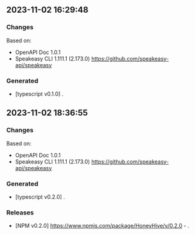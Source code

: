

## 2023-11-02 16:29:48
### Changes
Based on:
- OpenAPI Doc 1.0.1 
- Speakeasy CLI 1.111.1 (2.173.0) https://github.com/speakeasy-api/speakeasy
### Generated
- [typescript v0.1.0] .

## 2023-11-02 18:36:55
### Changes
Based on:
- OpenAPI Doc 1.0.1 
- Speakeasy CLI 1.111.1 (2.173.0) https://github.com/speakeasy-api/speakeasy
### Generated
- [typescript v0.2.0] .
### Releases
- [NPM v0.2.0] https://www.npmjs.com/package/HoneyHive/v/0.2.0 - .